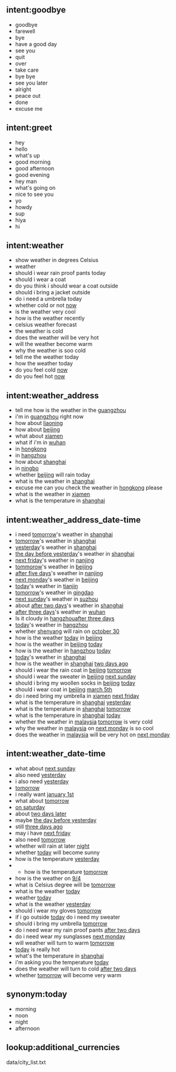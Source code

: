 ## intent:goodbye
- goodbye
- farewell
- bye
- have a good day
- see you
- quit
- over
- take care
- bye bye
- see you later
- alright
- peace out
- done
- excuse me



## intent:greet
- hey
- hello
- what's up
- good morning
- good afternoon
- good evening
- hey man
- what's going on
- nice to see you
- yo
- howdy
- sup
- hiya
- hi

## intent:weather
- show weather in degrees Celsius
- weather
- should i wear rain proof pants today
- should i wear a coat
- do you think i should wear a coat outside
- should i bring a jacket outside
- do i need a umbrella today
- whether cold or not [now](date-time)
- is the weather very cool
- how is the weather recently
- celsius weather forecast
- the weather is cold
- does the weather will be very hot
- will the weather become warm
- why the weather is soo cold
- tell me the weather today
- how the weather today
- do you feel cold [now](date-time)
- do you feel hot [now](date-time)

## intent:weather_address
- tell me how is the weather in the [guangzhou](address)
- i'm in [guangzhou](address) right now
- how about [liaoning](address)
- how about [beijing](address)
- what about [xiamen](address)
- what if i'm in [wuhan](address)
- in [hongkong](address)
- in [hangzhou](address)
- how about [shanghai](address)
- in [ningbo](address)
- whether [beijing](address) will rain today
- what is the weather in [shanghai](address)
- excuse me can you check the weather in [hongkong](address) please
- what is the weather in [xiamen](address)
- what is the temperature in [shanghai](address)

## intent:weather_address_date-time
- i need [tomorrow](date-time)'s weather in [shanghai](address)
- [tomorrow](date-time)'s weather in [shanghai](address)
- [yesterday](date-time)'s weather in [shanghai](address)
- [the day before yesterday](date-time)'s weather in [shanghai](address)
- [next friday](date-time)'s weather in [nanjing](address)
- [tommorow](date-time)'s weather in [beijing](address)
- [after five days](date-time)'s weather in [nanjing](address)
- [next monday](date-time)'s weather in [beijing](address)
- [today](date-time)'s weather in [tianjin](address)
- [tomorrow](date-time)'s weather in [qingdao](address)
- [next sunday](date-time)'s weather in [suzhou](address)
- about [after two days](date-time)'s weather in [shanghai](address)
- [after three days](date-time)'s weather in [wuhan](address)
- Is it cloudy in [hangzhou](address)[after three days](date-time)
- [today](date-time)'s weather in [hangzhou](address)
- whether [shenyang](address) will rain on [october 30](date-time)
- how is the weather [today](date-time) in [beijing](address)
- how is the weather in [beijing](address) [today](date-time)
- how is the weather in [hangzhou](address) [today](date-time)
- [today](date-time)'s weather in [shanghai](address)
- how is the weather in [shanghai](address) [two days ago](date-time)
- should i wear the rain coat in [beijing](address) [tomorrow](date-time)
- should i wear the sweater in [beijing](address) [next sunday](date-time)
- should i bring my woollen socks in [beijing](address) [today](date-time)
- should i wear coat in [beijing](address) [march 5th](date-time)
- do i need bring my umbrella in [xiamen](address) [next friday](date-time)
- what is the temperature in [shanghai](address) [yesterday](date-time)
- what is the temperature in [shanghai](address) [tomorrow](date-time)
- what is the temperature in [shanghai](address) [today](date-time)
- whether the weather in [malaysia](address) [tomorrow](date-time) is very cold
- why the weather in [malaysia](address) on [next monday](date-time) is so cool
- does the weather in [malaysia](address) will be very hot on [next monday](date-time)

## intent:weather_date-time
- what about [next sunday](date-time)
- also need [yesterday](date-time)
- i also need [yesterday](date-time)
- [tomorrow](date-time)
- i really want [january 1st](date-time)
- what about [tomorrow](date-time)
- [on saturday](date-time)
- about [two days later](date-time)
- maybe [the day before yesterday](date-time)
- still [three days ago](date-time)
- may i have [next friday](date-time)
- also need [tomorrow](date-time)
- whether will rain at later [night](date-time)
- whether [today](date-time) will become sunny
- how is the temperature [yesterday](date-time)
- - how is the temperature [tomorrow](date-time)
- how is the weather on [9/4](date-time)
- what is Celsius degree will be [tomorrow](date-time)
- what is the weather [today](date-time)
- weather [today](date-time)
- what is the weather [yesterday](date-time)
- should i wear my gloves [tomorrow](date-time)
- if i go outside [today](date-time) do i need my sweater
- should i bring my umbrella [tomorrow](date-time)
- do i need wear my rain proof pants [after two days](date-time)
- do i need wear my sunglasses [next monday](date-time)
- will weather will turn to warm [tomorrow](date-time)
- [today](date-time) is really hot
- what's the temperature in [shanghai](address)
- i'm asking you the temperature [today](date-time)
- does the weather will turn to cold [after two days](date-time)
- whether [tomorrow](date-time) will become very warm

## synonym:today
- morning
- noon
- night
- afternoon

## lookup:additional_currencies  <!-- no list to specify lookup table file -->
data/city_list.txt
